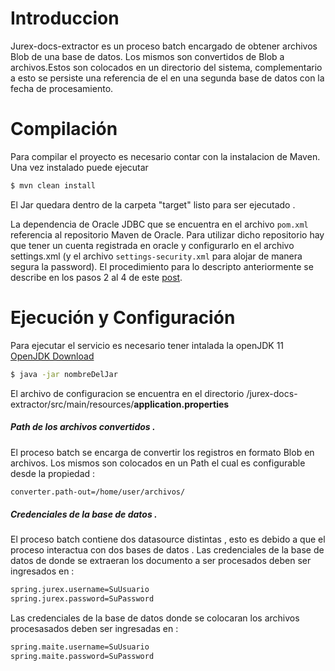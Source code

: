 # Introduccion 
Jurex-docs-extractor es un proceso batch encargado de obtener archivos Blob de una base de datos.
Los mismos son convertidos de Blob a archivos.Estos son colocados en un directorio del sistema,
complementario a esto se persiste una referencia de el en una segunda base de datos con la fecha de procesamiento. 
# Compilación

Para compilar el proyecto es necesario contar con la instalacion de Maven. Una vez instalado puede ejecutar 
```sh
$ mvn clean install
```
El Jar quedara dentro de la carpeta "target" listo para ser ejecutado .

La dependencia de Oracle JDBC que se encuentra en el archivo `pom.xml` referencia al repositorio Maven de Oracle.
Para utilizar dicho repositorio hay que tener un cuenta registrada en oracle y configurarlo en el archivo settings.xml (y el archivo `settings-security.xml` para alojar de manera segura la password).
El procedimiento para lo descripto anteriormente se describe en los pasos 2 al 4 de este [post](https://blogs.oracle.com/dev2dev/get-oracle-jdbc-drivers-and-ucp-from-oracle-maven-repository-without-ides#pom).



# Ejecución y Configuración
Para ejecutar el servicio es necesario tener intalada la openJDK 11 [OpenJDK Download](https://jdk.java.net/archive/)
  
```sh
$ java -jar nombreDelJar
```

El archivo de configuracion se encuentra en el directorio /jurex-docs-extractor/src/main/resources/**application.properties** 

##### Path de los archivos convertidos .
El proceso batch se encarga de convertir los registros en formato Blob en archivos. Los mismos son colocados en un Path el cual es configurable desde la propiedad :
```sh
converter.path-out=/home/user/archivos/
```



##### Credenciales de la base de datos .
El proceso batch contiene dos datasource distintas , esto es debido a que el proceso interactua con dos bases de datos .
Las credenciales de la base de datos de donde se extraeran los documento a ser procesados deben ser ingresados en :  
   
   ```sh
spring.jurex.username=SuUsuario
spring.jurex.password=SuPassword
   ```
Las credenciales de la base de datos donde se colocaran los archivos procesasados deben ser ingresadas en  :
   ```sh
spring.maite.username=SuUsuario
spring.maite.password=SuPassword
   ```

